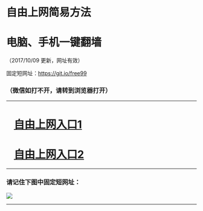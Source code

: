﻿# 自由上网简易方法

# 电脑、手机一键翻墙

（2017/10/09 更新，网址有效）

固定短网址：https://git.io/free99

### （微信如打不开，请转到浏览器打开）


***





# &nbsp;&nbsp; <a href="http://ft1485032083.fwq-tz-1001.info/fwqtz01.html?t=100900124785 " target="_blank">自由上网入口1</a>
# &nbsp;&nbsp; <a href="http://ft3002421407.fwq-tz-1002.info/fwqtz02.html?t=10090016350 " target="_blank">自由上网入口2</a>
***

### 请记住下图中固定短网址：

<img src="https://s3-us-west-2.amazonaws.com/fwq-1001/yjfq-20170905okok.png" /> 


***

